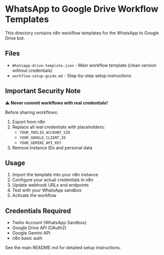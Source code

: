 # WhatsApp to Google Drive Workflow Templates

This directory contains n8n workflow templates for the WhatsApp to Google Drive bot.

## Files

- `Whatsapp-drive-template.json` - Main workflow template (clean version without credentials)
- `workflow-setup-guide.md` - Step-by-step setup instructions

## Important Security Note

⚠️ **Never commit workflows with real credentials!**

Before sharing workflows:
1. Export from n8n 
2. Replace all real credentials with placeholders:
   - `YOUR_TWILIO_ACCOUNT_SID`
   - `YOUR_GOOGLE_CLIENT_ID`
   - `YOUR_GEMINI_API_KEY`
3. Remove instance IDs and personal data

## Usage

1. Import the template into your n8n instance
2. Configure your actual credentials in n8n
3. Update webhook URLs and endpoints
4. Test with your WhatsApp sandbox
5. Activate the workflow

## Credentials Required

- Twilio Account (WhatsApp Sandbox)
- Google Drive API (OAuth2)
- Google Gemini API
- n8n basic auth

See the main README.md for detailed setup instructions.
